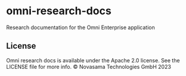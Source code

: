 # omni-research-docs
Research documentation for the Omni Enterprise application

## License
Omni research docs is available under the Apache 2.0 license. See the LICENSE file for more info.
© Novasama Technologies GmbH 2023